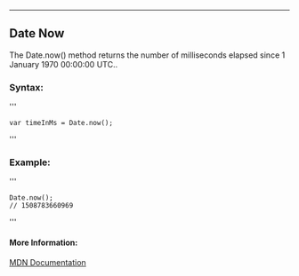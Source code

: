 ---
## Date Now

The Date.now() method returns the number of milliseconds elapsed since 1 January 1970 00:00:00 UTC..

### Syntax:

'''

    var timeInMs = Date.now();

'''

### Example:

'''

    Date.now(); 
    // 1508783660969

'''
#### More Information:

[MDN Documentation](https://developer.mozilla.org/en-US/docs/Web/JavaScript/Reference/Global_Objects/Date/now)
